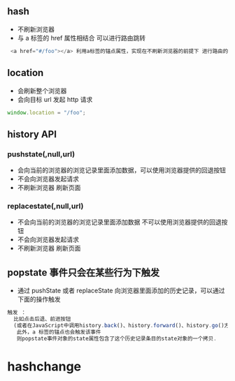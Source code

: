 ## hash

- 不刷新浏览器
- 与 a 标签的 href 属性相结合 可以进行路由跳转

```js
 <a href="#/foo"></a> 利用a标签的锚点属性，实现在不刷新浏览器的前提下 进行路由的切换
```

## location

- 会刷新整个浏览器
- 会向目标 url 发起 http 请求

```js
window.location = "/foo";
```

## history API

### pushstate(,null,url)

- 会向当前的浏览器的浏览记录里面添加数据，可以使用浏览器提供的回退按钮
- 不会向浏览器发起请求
- 不刷新浏览器 刷新页面

### replacestate(,null,url)

- 不会向当前的浏览器的浏览记录里面添加数据 不可以使用浏览器提供的回退按钮
- 不会向浏览器发起请求
- 不刷新浏览器 刷新页面

## popstate 事件只会在某些行为下触发

- 通过 pushState 或者 replaceState 向浏览器里面添加的历史记录，可以通过下面的操作触发

```js
触发 ：
  比如点击后退、前进按钮
  (或者在JavaScript中调用history.back()、history.forward()、history.go()方法)，
   此外，a 标签的锚点也会触发该事件
   则popstate事件对象的state属性包含了这个历史记录条目的state对象的一个拷贝.


```

# hashchange
